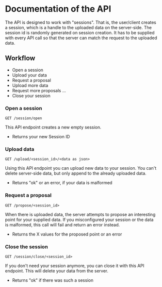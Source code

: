 # Documentation of the API

The API is designed to work with "sessions".
That is, the user/client creates a session, which is a handle to the uploaded data on the server-side.
The session id is randomly generated on session creation.
It has to be supplied with every API call so that the server can match the request to the uploaded data.

## Workflow

- Open a session
- Upload your data
- Request a proposal
- Upload more data
- Request more proposals ...
- Close your session

### Open a session

`GET /session/open`

This API endpoint creates a new empty session.

- Returns your new Session ID

### Upload data

`GET /upload/<session_id>/<data as json>`

Using this API endpoint you can upload new data to your session.
You can't delete server-side data, but only append to the already uploaded data.

- Returns "ok" or an error, if your data is malformed

### Request a proposal

`GET /propose/<session_id>`

When there is uploaded data, the server attempts to propose an interesting point for your supplied data.
If you misconfigured your session or the data is malformed, this call will fail and return an error instead.

- Returns the X values for the proposed point or an error

### Close the session

`GET /session/close/<session_id>`

If you don't need your session anymore, you can close it with this API endpoint.
This will delete your data from the server.

- Returns "ok" if there was such a session
